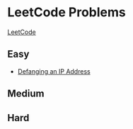 # LeetCode Problems
[LeetCode](https://leetcode.com/) 

## Easy
- [Defanging an IP Address](https://github.com/t-takaya/leetCode/blob/master/src/main/scala/easy/DefangingAnIPAddress.scala)

## Medium


## Hard
